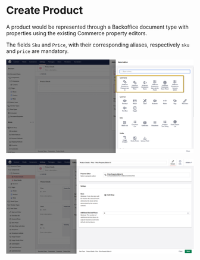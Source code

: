 # Create Product

A product would be represented through a Backoffice document type with properties using the existing Commerce property editors.

The fields `Sku` and `Price`, with their corresponding aliases, respectively `sku` and `price` are mandatory.

![product-details-property-editor](../images/product/product-details-property-editor.png)

![price-property-editor](../images/product/price-property-editor.png)


